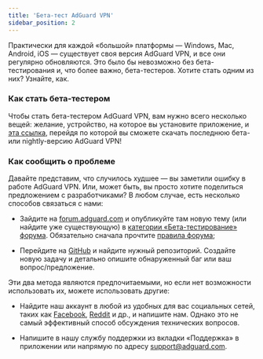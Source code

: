 ```yaml
---
title: 'Бета-тест AdGuard VPN'
sidebar_position: 2
---
```


Практически для каждой «большой» платформы — Windows, Mac, Android, iOS — существует своя версия AdGuard VPN, и все они регулярно обновляются. Это было бы невозможно без бета-тестирования и, что более важно, бета-тестеров. Хотите стать одним из них? Узнайте, как.

### Как стать бета-тестером

Чтобы стать бета-тестером AdGuard VPN, вам нужно всего несколько вещей: желание, устройство, на которое вы установите приложение, и [эта ссылка](https://adguard-vpn.com/ru/beta.html), перейдя по которой вы сможете скачать последнюю бета- или nightly-версию AdGuard VPN!

### Как сообщить о проблеме

Давайте представим, что случилось худшее — вы заметили ошибку в работе AdGuard VPN. Или, может быть, вы просто хотите поделиться предложением с разработчиками? В любом случае, есть несколько способов связаться с нами:

* Зайдите на [forum.adguard.com](https://forum.adguard.com) и опубликуйте там новую тему (или найдите уже существующую) в [категории «Бета-тестирование» форума](https://forum.adguard.com/index.php?categories/48/). Обязательно сначала прочтите [правила форума](https://forum.adguard.com/index.php?threads/14859/);

* Перейдите на [GitHub](https://github.com/AdguardTeam/) и найдите нужный репозиторий. Создайте новую задачу и детально опишите обнаруженный баг или ваш вопрос/предложение.

Эти два метода являются предпочитаемыми, но если нет возможности использовать их, можете использовать другие:

* Найдите наш аккаунт в любой из удобных для вас социальных сетей, таких как [Facebook](https://www.facebook.com/AdguardEn/), [Reddit](https://www.reddit.com/r/Adguard/) и др., и напишите нам. Однако это не самый эффективный способ обсуждения технических вопросов.

* Напишите в нашу службу поддержки из вкладки «Поддержка» в приложении или напрямую по адресу [support@adguard.com](mailto:support@adguard.com).
